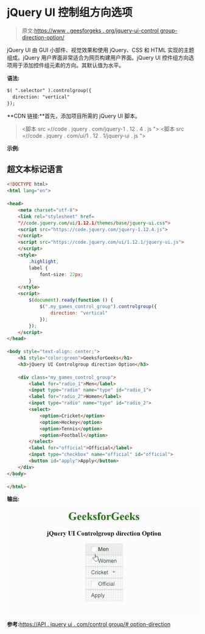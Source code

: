 # jQuery UI 控制组方向选项

> 原文:[https://www . geesforgeks . org/jquery-ui-control group-direction-option/](https://www.geeksforgeeks.org/jquery-ui-controlgroup-direction-option/)

jQuery UI 由 GUI 小部件、视觉效果和使用 jQuery、CSS 和 HTML 实现的主题组成。jQuery 用户界面非常适合为网页构建用户界面。jQuery UI 控件组方向选项用于添加控件组元素的方向。其默认值为水平。

**语法:**

```html
$( ".selector" ).controlgroup({
  direction: "vertical"
});
```

**CDN 链接:**首先，添加项目所需的 jQuery UI 脚本。

> <link rel="”stylesheet”" href="”//code.jquery.com/ui/1.12.1/themes/smoothness/jquery-ui.css”">
> <脚本 src =//code . jquery . com/jquery-1 . 12 . 4 . js "></脚本>
> <脚本 src =//code . jquery . com/ui/1 . 12 . 1/jquery-ui . js "></脚本>

**示例:**

## 超文本标记语言

```html
<!DOCTYPE html>
<html lang="en">

<head>
    <meta charset="utf-8">
    <link rel="stylesheet" href=
    "//code.jquery.com/ui/1.12.1/themes/base/jquery-ui.css">
    <script src="https://code.jquery.com/jquery-1.12.4.js">
    </script>
    <script src="https://code.jquery.com/ui/1.12.1/jquery-ui.js">
    </script>
    <style>
        .highlight,
        label {
            font-size: 22px;
        }
    </style>
    <script>
        $(document).ready(function () {
            $(".my_games_control_group").controlgroup({
                direction: "vertical"
            });
        });
    </script>
</head>

<body style="text-align: center;">
    <h1 style="color:green">GeeksforGeeks</h1>
    <h3>jQuery UI Controlgroup direction Option</h3>

    <div class="my_games_control_group">
        <label for="radio_1">Men</label>
        <input type="radio" name="type" id="radio_1">
        <label for="radio_2">Women</label>
        <input type="radio" name="type" id="radio_2">
        <select>
            <option>Cricket</option>
            <option>Hockey</option>
            <option>Tennis</option>
            <option>Football</option>
        </select>
        <label for="official">Official</label>
        <input type="checkbox" name="official" id="official">
        <button id="apply">Apply</button>
    </div>
</body>

</html>
```

**输出:**

![](img/3b7e071af88ecda3cf58dd2e6ecc29c6.png)

**参考:**[https://API . jquery ui . com/control group/# option-direction](https://api.jqueryui.com/controlgroup/#option-direction)